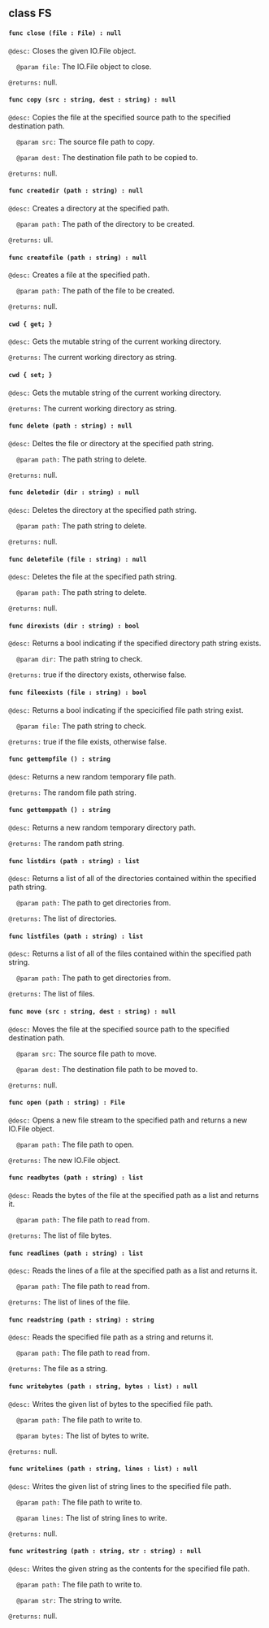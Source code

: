 ## class FS

#### ```func close (file : File) : null```


```@desc:``` Closes the given IO.File object.

&nbsp;&nbsp;&nbsp;&nbsp;```@param file:``` The IO.File object to close.

```@returns:``` null.

#### ```func copy (src : string, dest : string) : null```


```@desc:``` Copies the file at the specified source path to the specified destination path.

&nbsp;&nbsp;&nbsp;&nbsp;```@param src:``` The source file path to copy.

&nbsp;&nbsp;&nbsp;&nbsp;```@param dest:``` The destination file path to be copied to.

```@returns:``` null.

#### ```func createdir (path : string) : null```


```@desc:``` Creates a directory at the specified path.

&nbsp;&nbsp;&nbsp;&nbsp;```@param path:``` The path of the directory to be created.

```@returns:``` ull.

#### ```func createfile (path : string) : null```


```@desc:``` Creates a file at the specified path.

&nbsp;&nbsp;&nbsp;&nbsp;```@param path:``` The path of the file to be created.

```@returns:``` null.

#### ```cwd { get; }```


```@desc:``` Gets the mutable string of the current working directory.

```@returns:``` The current working directory as string.

#### ```cwd { set; }```


```@desc:``` Gets the mutable string of the current working directory.

```@returns:``` The current working directory as string.

#### ```func delete (path : string) : null```


```@desc:``` Deltes the file or directory at the specified path string.

&nbsp;&nbsp;&nbsp;&nbsp;```@param path:``` The path string to delete.

```@returns:``` null.

#### ```func deletedir (dir : string) : null```


```@desc:``` Deletes the directory at the specified path string.

&nbsp;&nbsp;&nbsp;&nbsp;```@param path:``` The path string to delete.

```@returns:``` null.

#### ```func deletefile (file : string) : null```


```@desc:``` Deletes the file at the specified path string.

&nbsp;&nbsp;&nbsp;&nbsp;```@param path:``` The path string to delete.

```@returns:``` null.

#### ```func direxists (dir : string) : bool```


```@desc:``` Returns a bool indicating if the specified directory path string exists.

&nbsp;&nbsp;&nbsp;&nbsp;```@param dir:``` The path string to check.

```@returns:``` true if the directory exists, otherwise false.

#### ```func fileexists (file : string) : bool```


```@desc:``` Returns a bool indicating if the specicified file path string exist.

&nbsp;&nbsp;&nbsp;&nbsp;```@param file:``` The path string to check.

```@returns:``` true if the file exists, otherwise false.

#### ```func gettempfile () : string```


```@desc:``` Returns a new random temporary file path.

```@returns:``` The random file path string.

#### ```func gettemppath () : string```


```@desc:``` Returns a new random temporary directory path.

```@returns:``` The random path string.

#### ```func listdirs (path : string) : list```


```@desc:``` Returns a list of all of the directories contained within the specified path string.

&nbsp;&nbsp;&nbsp;&nbsp;```@param path:``` The path to get directories from.

```@returns:``` The list of directories.

#### ```func listfiles (path : string) : list```


```@desc:``` Returns a list of all of the files contained within the specified path string.

&nbsp;&nbsp;&nbsp;&nbsp;```@param path:``` The path to get directories from.

```@returns:``` The list of files.

#### ```func move (src : string, dest : string) : null```


```@desc:``` Moves the file at the specified source path to the specified destination path.

&nbsp;&nbsp;&nbsp;&nbsp;```@param src:``` The source file path to move.

&nbsp;&nbsp;&nbsp;&nbsp;```@param dest:``` The destination file path to be moved to.

```@returns:``` null.

#### ```func open (path : string) : File```


```@desc:``` Opens a new file stream to the specified path and returns a new IO.File object.

&nbsp;&nbsp;&nbsp;&nbsp;```@param path:``` The file path to open.

```@returns:``` The new IO.File object.

#### ```func readbytes (path : string) : list```


```@desc:``` Reads the bytes of the file at the specified path as a list and returns it.

&nbsp;&nbsp;&nbsp;&nbsp;```@param path:``` The file path to read from.

```@returns:``` The list of file bytes.

#### ```func readlines (path : string) : list```


```@desc:``` Reads the lines of a file at the specified path as a list and returns it.

&nbsp;&nbsp;&nbsp;&nbsp;```@param path:``` The file path to read from.

```@returns:``` The list of lines of the file.

#### ```func readstring (path : string) : string```


```@desc:``` Reads the specified file path as a string and returns it.

&nbsp;&nbsp;&nbsp;&nbsp;```@param path:``` The file path to read from.

```@returns:``` The file as a string.

#### ```func writebytes (path : string, bytes : list) : null```


```@desc:``` Writes the given list of bytes to the specified file path.

&nbsp;&nbsp;&nbsp;&nbsp;```@param path:``` The file path to write to.

&nbsp;&nbsp;&nbsp;&nbsp;```@param bytes:``` The list of bytes to write.

```@returns:``` null.

#### ```func writelines (path : string, lines : list) : null```


```@desc:``` Writes the given list of string lines to the specified file path.

&nbsp;&nbsp;&nbsp;&nbsp;```@param path:``` The file path to write to.

&nbsp;&nbsp;&nbsp;&nbsp;```@param lines:``` The list of string lines to write.

```@returns:``` null.

#### ```func writestring (path : string, str : string) : null```


```@desc:``` Writes the given string as the contents for the specified file path.

&nbsp;&nbsp;&nbsp;&nbsp;```@param path:``` The file path to write to.

&nbsp;&nbsp;&nbsp;&nbsp;```@param str:``` The string to write.

```@returns:``` null.

